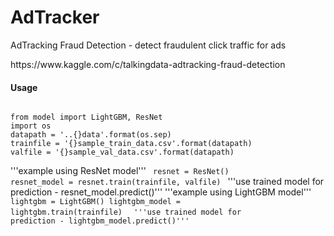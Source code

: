 # AdTracker
AdTracking Fraud Detection -  detect fraudulent click traffic for ads
<link>https://www.kaggle.com/c/talkingdata-adtracking-fraud-detection</link>

#### Usage
<code>
from model import LightGBM, ResNet
import os
datapath = '..{}data'.format(os.sep)
trainfile = '{}sample_train_data.csv'.format(datapath)
valfile = '{}sample_val_data.csv'.format(datapath)
</code>

'''example using ResNet model'''
<code>
resnet = ResNet()
resnet_model = resnet.train(trainfile, valfile)
</code>
'''use trained model for prediction - resnet_model.predict()'''
'''example using LightGBM model'''
<code>
lightgbm = LightGBM()
lightgbm_model = lightgbm.train(trainfile)
</code>
<code>
'''use trained model for prediction - lightgbm_model.predict()'''
</code>
